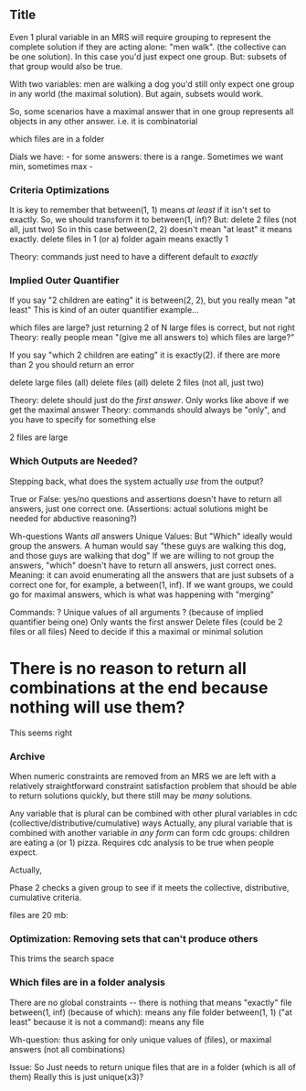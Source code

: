 ## Title
Even 1 plural variable in an MRS will require grouping to represent the complete solution if they are acting alone: "men walk".   (the collective can be one solution). In this case you'd just expect one group. But: subsets of that group would also be true.

With two variables: men are walking a dog you'd still only expect one group in any world (the maximal solution). But again, subsets would work.

So, some scenarios have a maximal answer that in one group represents all objects in any other answer. i.e. it is combinatorial

which files are in a folder

Dials we have:
    - for some answers: there is a range. Sometimes we want min, sometimes max
    - 

### Criteria Optimizations
It is key to remember that between(1, 1) means *at least* if it isn't set to exactly.
So, we should transform it to between(1, inf)?
But: delete 2 files
    (not all, just two)
    So in this case between(2, 2) doesn't mean "at least" it means exactly.
    delete files in 1 (or a) folder
    again means exactly 1

Theory: commands just need to have a different default to *exactly*

### Implied Outer Quantifier
If you say "2 children are eating" it is between(2, 2), but you really mean "at least"
    This is kind of an outer quantifier example...

which files are large?
    just returning 2 of N large files is correct, but not right
Theory: really people mean "(give me all answers to) which files are large?"

If you say "which 2 children are eating" it is exactly(2).
    if there are more than 2 you should return an error

delete large files
    (all)
delete files
    (all)
delete 2 files
    (not all, just two)

Theory: delete should just do the *first answer*. Only works like above if we get the maximal answer
Theory: commands should always be "only", and you have to specify for something else

2 files are large

### Which Outputs are Needed?
Stepping back, what does the system actually *use* from the output? 

True or False: yes/no questions and assertions
 doesn't have to return all answers, just one correct one. 
 (Assertions: actual solutions might be needed for abductive reasoning?)

Wh-questions
    Wants *all* answers
    Unique Values: But "Which" ideally would group the answers. A human would say "these guys are walking this dog, and those guys are walking that dog" 
        If we are willing to not group the answers, "which" doesn't have to return all answers, just correct ones. Meaning: it can avoid enumerating all the answers that are just subsets of a correct one for, for example, a between(1, inf).
        If we want groups, we could go for maximal answers, which is what was happening with "merging"

Commands: ? Unique values of all arguments ?
    (because of implied quantifier being one) Only wants the first answer
    Delete files (could be 2 files or all files)
    Need to decide if this a maximal or minimal solution



# There is no reason to return all combinations at the end because nothing will use them?
This seems right

### Archive
When numeric constraints are removed from an MRS we are left with a relatively straightforward constraint satisfaction problem that should be able to return solutions quickly, but there still may be *many* solutions.

Any variable that is plural can be combined with other plural variables in cdc (collective/distributive/cumulative) ways
    Actually, any plural variable that is combined with another variable *in any form* can form cdc groups: children are eating a (or 1) pizza. Requires cdc analysis to be true when people expect.

Actually, 


Phase 2 checks a given group to see if it meets the collective, distributive, cumulative criteria.

files are 20 mb: 

### Optimization: Removing sets that can't produce others
This trims the search space


### Which files are in a folder analysis
There are no global constraints -- there is nothing that means "exactly"
file between(1, inf) (because of which): means any file
folder between(1, 1) ("at least" because it is not a command): means any file 

Wh-question: thus asking for only unique values of (files), or maximal answers (not all combinations)

Issue: 
So 
Just needs to return unique files that are in a folder (which is all of them)
Really this is just unique(x3)?
